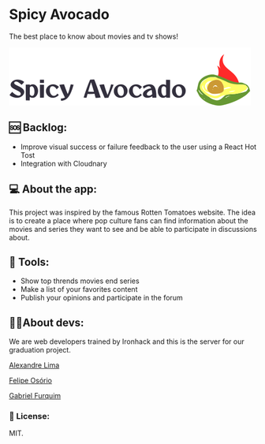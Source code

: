 # Spicy Avocado

The best place to know about movies and tv shows!

<img src="./src/assets/images/logos/horizontal.svg" alt="Spicy Avocado's Logo" />

## 🆘 Backlog:

- Improve visual success or failure feedback to the user using a React Hot Tost
- Integration with Cloudnary

## 💻 About the app:

This project was inspired by the famous Rotten Tomatoes website. The idea is to create a place where pop culture fans can find information about the movies and series they want to see and be able to participate in discussions about.

## 🔨 Tools:

- Show top thrends movies end series
- Make a list of your favorites content
- Publish your opinions and participate in the forum

## 👨‍💻About devs:

We are web developers trained by Ironhack and this is the server for our graduation project.



[Alexandre Lima](https://www.linkedin.com/in/alexandreatlima/)

[Felipe Osório](https://www.linkedin.com/in/felipe-osorio/)

[Gabriel Furquim](https://www.linkedin.com/in/gabriel-furquim52/)

### 📄 License:

MIT.
